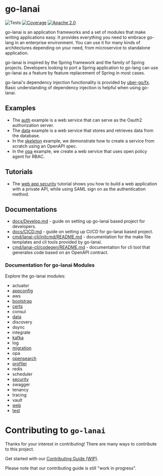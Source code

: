 # go-lanai

![Tests](https://github.com/cisco-open/go-lanai/actions/workflows/ci.yml/badge.svg?branch=main)
[![Coverage](https://cisco-open.github.io/go-lanai/pages/coverage-badge.svg)](https://cisco-open.github.io/go-lanai/pages/code-coverage-results.md)
[![Apache 2.0](https://img.shields.io/badge/License-Apache_2.0-green.svg)](https://opensource.org/license/apache-2-0/)

go-lanai is an application frameworks and a set of modules that make writing applications easy. It provides
everything you need to embrace go-lang in an enterprise environment. You can use it for many kinds of architectures 
depending on your need, from microservice to standalone application. 

go-lanai is inspired by the Spring framework and the family of Spring projects. Developers looking to port a Spring application
to go-lang can use go-lanai as a feature by feature replacement of Spring in most cases.

go-lanai's dependency injection functionality is provided by [uber-go/fx](https://github.com/uber-go/fx). Basic understanding
of dependency injection is helpful when using go-lanai.

## Examples

- The [auth](examples/auth/README.md) example is a web service that can serve as the Oauth2 authorization server.
- The [data](examples/database/README.md) example is a web service that stores and retrieves data from the database.
- In the [skeleton](examples/skeleton/README.md) example, we demonstrate how to create a service from scratch using an OpenAPI spec.
- In the [opa](examples/opa/README.md) example, we create a web service that uses open policy agent for RBAC.

## Tutorials

- The [web app security](docs/tutorials/Web-app-security.md) tutorial shows you how to build a web application with a private
API, while using SAML sign on as the authentication method.

## Documentations

- [docs/Develop.md](docs/Develop.md) - guide on setting up go-lanai based project for developers.
- [docs/CICD.md](docs/CICD.md) - guide on setting up CI/CD for go-lanai based project.
- [cmd/lanai-cli/initcmd/README.md](cmd/lanai-cli/initcmd/README.md) - documentation for the make file templates and cli tools provided by go-lanai.
- [cmd/lanai-cli/codegen/README.md](cmd/lanai-cli/codegen/README.md) - documentation for cli tool that generates code based on an OpenAPI contract.

### Documentation for go-lanai Modules

Explore the go-lanai modules:

- actuator
- [appconfig](pkg/appconfig/README.md)
- aws
- [bootstrap](pkg/bootstrap/README.md)
- [certs](pkg/certs/README.md)
- consul
- [data](pkg/data/README.md)
- discovery
- dsync
- integrate
- [kafka](pkg/kafka/README.md)
- log
- [migration](pkg/migration/README.md)
- opa
- [opensearch](pkg/opensearch/README.md)
- [profiler](pkg/profiler/README.md)
- redis
- scheduler
- [security](pkg/security/README.md)
- swagger
- tenancy
- tracing
- vault
- [web](pkg/web/README.md)
- [test](test/README.md)

# Contributing to `go-lanai`

Thanks for your interest in contributing! There are many ways to contribute to this project. 

Get started with our [Contributing Guide (WIP)](CONTRIBUTING.md).

Please note that our contributing guide is still "work in progress".